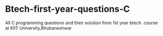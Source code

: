 # Btech-first-year-questions-C
All C programming questions and their solution from 1st year btech. course at KIIT University,Bhubaneshwar
